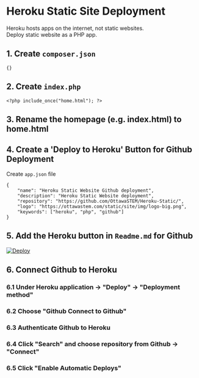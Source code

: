 # Heroku Static Site Deployment
Heroku hosts apps on the internet, not static websites.  
Deploy static website as a PHP app.

## 1. Create ```composer.json```
```
{}
```

## 2. Create ```index.php```
```
<?php include_once("home.html"); ?>
```

## 3. Rename the homepage (e.g. index.html) to home.html

## 4. Create a 'Deploy to Heroku' Button for Github Deployment
Create ```app.json``` file
```
{
    "name": "Heroku Static Website Github deployment",
    "description": "Heroku Static Website deployment",
    "repository": "https://github.com/OttawaSTEM/Heroku-Static/",
    "logo": "https://ottawastem.com/static/site/img/logo-big.png",
    "keywords": ["heroku", "php", "github"]
}
```

## 5. Add the Heroku button in ```Readme.md``` for Github
[![Deploy](https://www.herokucdn.com/deploy/button.svg)](https://heroku.com/deploy?template=https://github.com/OttawaSTEM/Heroku-Static/)

## 6. Connect Github to Heroku
### 6.1 Under Heroku application -> "Deploy" -> "Deployment method"
### 6.2 Choose "Github Connect to Github"
### 6.3 Authenticate Github to Heroku
### 6.4 Click "Search" and choose repository from Github -> "Connect"
### 6.5 Click "Enable Automatic Deploys"